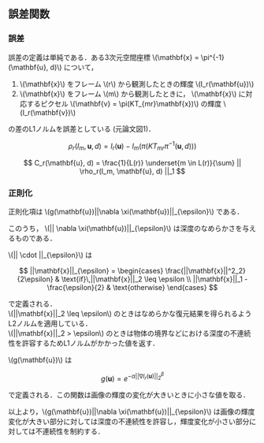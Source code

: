 ## 誤差関数

### 誤差

誤差の定義は単純である．ある3次元空間座標 \\(\mathbf{x} = \pi^{-1}(\mathbf{u}, d)\\) について，

1. \\(\mathbf{x}\\) をフレーム \\(r\\) から観測したときの輝度 \\(I_r(\mathbf{u})\\)
2. \\(\mathbf{x}\\) をフレーム \\(m\\) から観測したときに， \\(\mathbf{x}\\) に対応するピクセル \\(\mathbf{v} = \pi(KT_{mr}\mathbf{x})\\) の輝度 \\(I_r(\mathbf{v})\\)

の差のL1ノルムを誤差としている (元論文図1)．

$$
\rho_r(I_m, \mathbf{u}, d) = I_r(\mathbf{u}) - I_m(\pi(K T_{mr} \pi^{-1}(\mathbf{u}, d)))
$$

$$
C_r(\mathbf{u}, d) = \frac{1}{L(r)} \underset{m \in L(r)}{\sum} || \rho_r(I_m, \mathbf{u}, d) ||_1
$$

### 正則化
正則化項は \\(g(\mathbf{u})||\nabla \xi(\mathbf{u})||_{\epsilon}\\) である．

このうち， \\(|| \nabla \xi(\mathbf{u})||_{\epsilon}\\) は深度のなめらかさを与えるものである．

\\(|| \cdot ||_{\epsilon}\\) は

$$
||\mathbf{x}||_{\epsilon} = \begin{cases}
    \frac{||\mathbf{x}||^2_2}{2\epsilon} & \text{if}\,||\mathbf{x}||_2 \leq \epsilon \\
    ||\mathbf{x}||_1 - \frac{\epsilon}{2} & \text{otherwise}
\end{cases}
$$

で定義される．  
\\(||\mathbf{x}||_2 \leq \epsilon\\) のときはなめらかな復元結果を得られるようL2ノルムを適用している．  
\\(||\mathbf{x}||_2 > \epsilon\\) のときは物体の境界などにおける深度の不連続性を許容するためL1ノルムがかかった値を返す．

\\(g(\mathbf{u})\\) は

$$
g(\mathbf{u}) = e^{-\alpha ||\nabla I_r(\mathbf{u})||^{\beta}_2}
$$

で定義される．この関数は画像の輝度の変化が大きいときに小さな値を取る．

以上より，\\(g(\mathbf{u})||\nabla \xi(\mathbf{u})||_{\epsilon}\\) は画像の輝度変化が大きい部分に対しては深度の不連続性を許容し，輝度変化が小さい部分に対しては不連続性を制約する．

